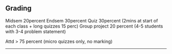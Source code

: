 
## Grading

Midsem 20percent
Endsem 30percent
Quiz 30percent (2mins at start of each class + long quizzes 15 perc)
Group project 20 percent (4-5 students with 3-4 problem statement)

Attd > 75 percent (micro quizzes only, no marking)

---

